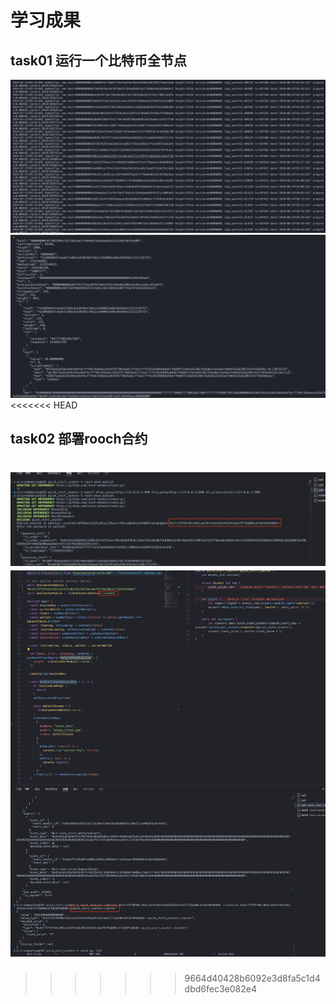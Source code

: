 # 学习成果

## task01 运行一个比特币全节点

![同步区块信息](./imgs/task01_1.png)
![获取1000高度的区块信息](./imgs/task01_2.png)
<<<<<<< HEAD

## task02 部署rooch合约

![部署合约](./imgs/task02_1.png)
![查看合约状态](./imgs/task02_2.png)
=======
>>>>>>> 9664d40428b6092e3d8fa5c1d4dbd6fec3e082e4
